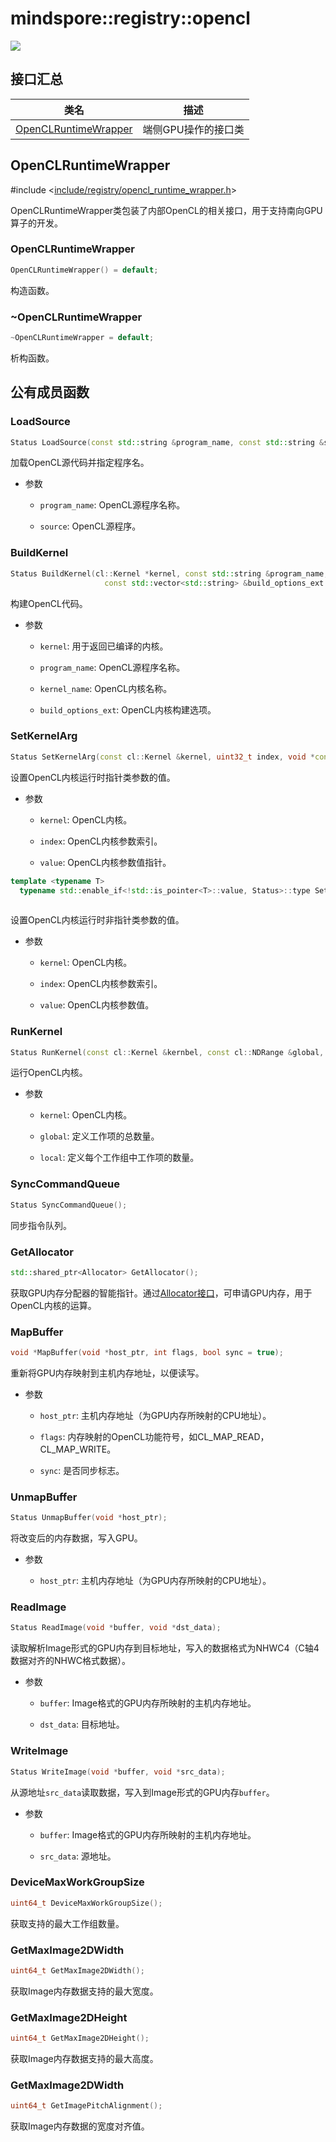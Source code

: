 # mindspore::registry::opencl

<a href="https://gitee.com/mindspore/docs/blob/r2.0.0-alpha/docs/lite/api/source_zh_cn/api_cpp/mindspore_registry_opencl.md" target="_blank"><img src="https://mindspore-website.obs.cn-north-4.myhuaweicloud.com/website-images/master/resource/_static/logo_source.png"></a>

## 接口汇总

| 类名 | 描述 |
| --- | --- |
| [OpenCLRuntimeWrapper](#openclruntimewrapper) | 端侧GPU操作的接口类|

## OpenCLRuntimeWrapper

\#include <[include/registry/opencl_runtime_wrapper.h](https://gitee.com/mindspore/mindspore/blob/r2.0.0-alpha/mindspore/lite/include/registry/opencl_runtime_wrapper.h)>

OpenCLRuntimeWrapper类包装了内部OpenCL的相关接口，用于支持南向GPU算子的开发。

### OpenCLRuntimeWrapper

```c++
OpenCLRuntimeWrapper() = default;
```

构造函数。

### ~OpenCLRuntimeWrapper

```c++
~OpenCLRuntimeWrapper = default;
```

析构函数。

## 公有成员函数

### LoadSource

```c++
Status LoadSource(const std::string &program_name, const std::string &source);
```

加载OpenCL源代码并指定程序名。

- 参数

    - `program_name`: OpenCL源程序名称。

    - `source`: OpenCL源程序。

### BuildKernel

```c++
Status BuildKernel(cl::Kernel *kernel, const std::string &program_name, const std::string &kernel_name,
                     const std::vector<std::string> &build_options_ext = {});
```

构建OpenCL代码。

- 参数

    - `kernel`: 用于返回已编译的内核。

    - `program_name`: OpenCL源程序名称。

    - `kernel_name`: OpenCL内核名称。

    - `build_options_ext`: OpenCL内核构建选项。

### SetKernelArg

```c++
Status SetKernelArg(const cl::Kernel &kernel, uint32_t index, void *const value);
```

设置OpenCL内核运行时指针类参数的值。

- 参数

    - `kernel`: OpenCL内核。

    - `index`: OpenCL内核参数索引。

    - `value`: OpenCL内核参数值指针。

```c++
template <typename T>
  typename std::enable_if<!std::is_pointer<T>::value, Status>::type SetKernelArg(const cl::Kernel &kernel,
                                                                                 uint32_t index, const T value);
```

设置OpenCL内核运行时非指针类参数的值。

- 参数

    - `kernel`: OpenCL内核。

    - `index`: OpenCL内核参数索引。

    - `value`: OpenCL内核参数值。

### RunKernel

```c++
Status RunKernel(const cl::Kernel &kernbel, const cl::NDRange &global, const cl::NDRange &local);
```

运行OpenCL内核。

- 参数

    - `kernel`: OpenCL内核。

    - `global`: 定义工作项的总数量。

    - `local`: 定义每个工作组中工作项的数量。

### SyncCommandQueue

```c++
Status SyncCommandQueue();
```

同步指令队列。

### GetAllocator

```c++
std::shared_ptr<Allocator> GetAllocator();
```

获取GPU内存分配器的智能指针。通过[Allocator接口](https://www.mindspore.cn/lite/api/zh-CN/r2.0.0-alpha/api_cpp/mindspore.html)，可申请GPU内存，用于OpenCL内核的运算。

### MapBuffer

```c++
void *MapBuffer(void *host_ptr, int flags, bool sync = true);
```

重新将GPU内存映射到主机内存地址，以便读写。

- 参数

    - `host_ptr`: 主机内存地址（为GPU内存所映射的CPU地址）。

    - `flags`: 内存映射的OpenCL功能符号，如CL_MAP_READ，CL_MAP_WRITE。

    - `sync`: 是否同步标志。

### UnmapBuffer

```c++
Status UnmapBuffer(void *host_ptr);
```

将改变后的内存数据，写入GPU。

- 参数

    - `host_ptr`: 主机内存地址（为GPU内存所映射的CPU地址）。

### ReadImage

```c++
Status ReadImage(void *buffer, void *dst_data);
```

读取解析Image形式的GPU内存到目标地址，写入的数据格式为NHWC4（C轴4数据对齐的NHWC格式数据）。

- 参数

    - `buffer`: Image格式的GPU内存所映射的主机内存地址。

    - `dst_data`: 目标地址。

### WriteImage

```c++
Status WriteImage(void *buffer, void *src_data);
```

从源地址`src_data`读取数据，写入到Image形式的GPU内存`buffer`。

- 参数

    - `buffer`: Image格式的GPU内存所映射的主机内存地址。

    - `src_data`: 源地址。

### DeviceMaxWorkGroupSize

```c++
uint64_t DeviceMaxWorkGroupSize();
```

获取支持的最大工作组数量。

### GetMaxImage2DWidth

```c++
uint64_t GetMaxImage2DWidth();
```

获取Image内存数据支持的最大宽度。

### GetMaxImage2DHeight

```c++
uint64_t GetMaxImage2DHeight();
```

获取Image内存数据支持的最大高度。

### GetMaxImage2DWidth

```c++
uint64_t GetImagePitchAlignment();
```

获取Image内存数据的宽度对齐值。
